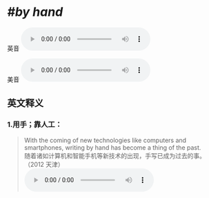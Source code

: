 # ***\#by hand*** 
英音
<audio src="./media/by hand1_AAC.aac" controls="controls"></audio>

美音
<audio src="./media/by hand2_AAC.aac" controls="controls"></audio>



  

英文释义
---
### 1.**用手；靠人工：**  

 > With the coming of new technologies like computers and smartphones, writing by hand has become a thing of the past.  
 > 随着诸如计算机和智能手机等新技术的出现，手写已成为过去的事。  （2012 天津）  
<audio src="./media/With the coming of new _AAC.aac" controls="controls"></audio>



